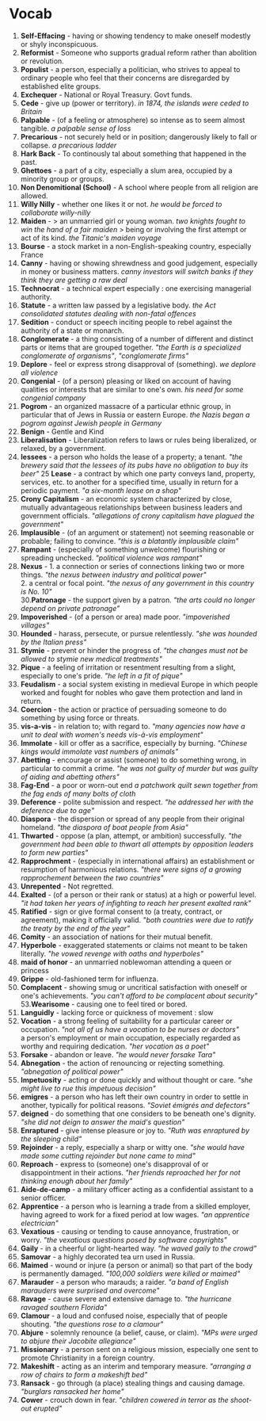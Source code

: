 # Vocab

1. **Self-Effacing** - having or showing tendency to make oneself modestly or shyly inconspicuous.
2. **Reformist** - Someone who supports gradual reform rather than abolition or revolution.
3. **Populist** - a person, especially a politician, who strives to appeal to ordinary people who feel that their concerns are disregarded by established elite groups.
4. **Exchequer** - National or Royal Treasury. Govt funds.
5. **Cede** - give up (power or territory). *in 1874, the islands were ceded to Britain*
6. **Palpable** - (of a feeling or atmosphere) so intense as to seem almost tangible. *a palpable sense of loss*
7. **Precarious** - not securely held or in position; dangerously likely to fall or collapse. *a precarious ladder*
8. **Hark Back** - To continously tal about something that happened in the past.
9. **Ghettoes** - a part of a city, especially a slum area, occupied by a minority group or groups.
10. **Non Denomitional (School)** - A school where people from all religion are allowed.
11. **Willy Nilly** - whether one likes it or not. *he would be forced to collaborate willy-nilly*
12. **Maiden** - > an unmarried girl or young woman. *two knights fought to win the hand of a fair maiden*
             > being or involving the first attempt or act of its kind. *the Titanic's maiden voyage*
13. **Bourse** - a stock market in a non-English-speaking country, especially France
14. **Canny** - having or showing shrewdness and good judgement, especially in money or business matters. *canny investors will switch banks if they think they are getting a raw deal*
15. **Technocrat** -  a technical expert especially : one exercising managerial authority.
16. **Statute** - a written law passed by a legislative body. *the Act consolidated statutes dealing with non-fatal offences*
17. **Sedition** - conduct or speech inciting people to rebel against the authority of a state or monarch.
18. **Conglomerate** - a thing consisting of a number of different and distinct parts or items that are grouped together. *"the Earth is a specialized conglomerate of organisms"*, *"conglomerate firms"*
19. **Deplore** - feel or express strong disapproval of (something). *we deplore all violence*
20. **Congenial** - (of a person) pleasing or liked on account of having qualities or interests that are similar to one's own. *his need for some congenial company*
21. **Pogrom** - an organized massacre of a particular ethnic group, in particular that of Jews in Russia or eastern Europe. *the Nazis began a pogrom against Jewish people in Germany*
22. **Benign** - Gentle and Kind
23. **Liberalisation** - Liberalization refers to laws or rules being liberalized, or relaxed, by a government.
24. **lessees** - a person who holds the lease of a property; a tenant. *"the brewery said that the lessees of its pubs have no obligation to buy its beer"*
25 **Lease** - a contract by which one party conveys land, property, services, etc. to another for a specified time, usually in return for a periodic payment. *"a six-month lease on a shop"*
26. **Crony Capitalism** - an economic system characterized by close, mutually advantageous relationships between business leaders and government officials. *"allegations of crony capitalism have plagued the government"*
27. **Implausible** - (of an argument or statement) not seeming reasonable or probable; failing to convince. *"this is a blatantly implausible claim"*
28. **Rampant** - (especially of something unwelcome) flourishing or spreading unchecked. *"political violence was rampant"*
29. **Nexus** - 1. a connection or series of connections linking two or more things. *"the nexus between industry and political power"*<br> 2. a central or focal point. *"the nexus of any government in this country is No. 10"*<br>
30.**Patronage** - the support given by a patron. *"the arts could no longer depend on private patronage"*
31. **Impoverished** - (of a person or area) made poor. *"impoverished villages"*
32. **Hounded** - harass, persecute, or pursue relentlessly. *"she was hounded by the Italian press"*
33. **Stymie** - prevent or hinder the progress of. *"the changes must not be allowed to stymie new medical treatments"*
34. **Pique** - a feeling of irritation or resentment resulting from a slight, especially to one's pride. *"he left in a fit of pique"*
35. **Feudalism** - a social system existing in medieval Europe in which people worked and fought for nobles who gave them protection and land in return.
36. **Coercion** - the action or practice of persuading someone to do something by using force or threats.
37. **vis-a-vis** - in relation to; with regard to. *"many agencies now have a unit to deal with women's needs vis-à-vis employment"*
38. **Immolate** - kill or offer as a sacrifice, especially by burning. *"Chinese kings would immolate vast numbers of animals"*
39. **Abetting** - encourage or assist (someone) to do something wrong, in particular to commit a crime. *"he was not guilty of murder but was guilty of aiding and abetting others"*
40. **Fag-End** - a poor or worn-out end *a patchwork quilt sewn together from the fag ends of many bolts of cloth*
41. **Deference** - polite submission and respect. *"he addressed her with the deference due to age"*
42. **Diaspora** - the dispersion or spread of any people from their original homeland. *"the diaspora of boat people from Asia"*
43. **Thwarted** - oppose (a plan, attempt, or ambition) successfully. *"the government had been able to thwart all attempts by opposition leaders to form new parties"*
44. **Rapprochment** - (especially in international affairs) an establishment or resumption of harmonious relations. *"there were signs of a growing rapprochement between the two countries"*
45. **Unrepented** - Not regretted.
46. **Exalted** - (of a person or their rank or status) at a high or powerful level. *"it had taken her years of infighting to reach her present exalted rank"*
47. **Ratified** - sign or give formal consent to (a treaty, contract, or agreement), making it officially valid. *"both countries were due to ratify the treaty by the end of the year"*
48. **Comity** - an association of nations for their mutual benefit.
49. **Hyperbole** - exaggerated statements or claims not meant to be taken literally. *"he vowed revenge with oaths and hyperboles"*
50. **maid of honor** - an unmarried noblewoman attending a queen or princess
51. **Grippe** - old-fashioned term for influenza.
52. **Complacent** - showing smug or uncritical satisfaction with oneself or one's achievements. *"you can't afford to be complacent about security"*
53.**Wearisome** - causing one to feel tired or bored.
54. **Languidly** - lacking force or quickness of movement : slow
55. **Vocation** - a strong feeling of suitability for a particular career or occupation. *"not all of us have a vocation to be nurses or doctors"* <br>
a person's employment or main occupation, especially regarded as worthy and requiring dedication. *"her vocation as a poet"*
56. **Forsake** - abandon or leave. *"he would never forsake Tara"*
57. **Abnegation** - the action of renouncing or rejecting something. *"abnegation of political power"*
58. **Impetuosity** - acting or done quickly and without thought or care. *"she might live to rue this impetuous decision"*
59. **emigres** - a person who has left their own country in order to settle in another, typically for political reasons. *"Soviet émigrés and defectors"*
60. **deigned** - do something that one considers to be beneath one's dignity. *"she did not deign to answer the maid's question"*
61. **Enraptured** - give intense pleasure or joy to. *"Ruth was enraptured by the sleeping child"*
62. **Rejoinder** - a reply, especially a sharp or witty one. *"she would have made some cutting rejoinder but none came to mind"*
63. **Reproach** - express to (someone) one's disapproval of or disappointment in their actions. *"her friends reproached her for not thinking enough about her family"*
64. **Aide-de-camp** - a military officer acting as a confidential assistant to a senior officer.
65. **Apprentice** - a person who is learning a trade from a skilled employer, having agreed to work for a fixed period at low wages. *"an apprentice electrician"*
66. **Vexatious** - causing or tending to cause annoyance, frustration, or worry. *"the vexatious questions posed by software copyrights"*
67. **Gaily** - in a cheerful or light-hearted way. *"he waved gaily to the crowd"*
68. **Samovar** - a highly decorated tea urn used in Russia.
69. **Maimed** - wound or injure (a person or animal) so that part of the body is permanently damaged. *"100,000 soldiers were killed or maimed"*
70. **Marauder** - a person who marauds; a raider. *"a band of English marauders were surprised and overcome"*
71. **Ravage** - cause severe and extensive damage to. *"the hurricane ravaged southern Florida"*
72. **Clamour** - a loud and confused noise, especially that of people shouting. *"the questions rose to a clamour"*
73. **Abjure** - solemnly renounce (a belief, cause, or claim). *"MPs were urged to abjure their Jacobite allegiance"*
74. **Missionary** - a person sent on a religious mission, especially one sent to promote Christianity in a foreign country.
75. **Makeshift** - acting as an interim and temporary measure. *"arranging a row of chairs to form a makeshift bed"*
76. **Ransack** - go through (a place) stealing things and causing damage. *"burglars ransacked her home"*
77. **Cower** - crouch down in fear. *"children cowered in terror as the shoot-out erupted"*






